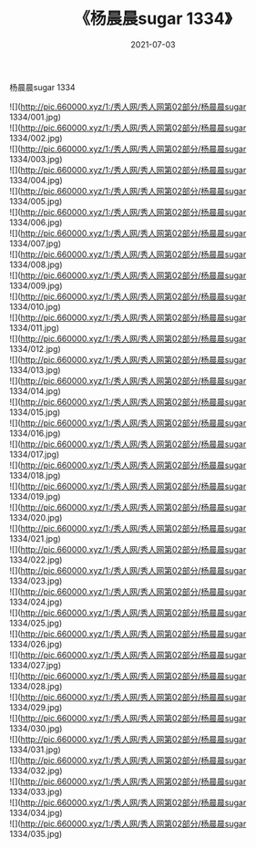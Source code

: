 ﻿---
layout: post
title:  《杨晨晨sugar 1334》
date:   2021-07-03
img: http://pic.660000.xyz/1:/秀人网/秀人网第02部分/杨晨晨sugar 1334/000.jpg
categories: [美女, 清纯, 唯美]
---

杨晨晨sugar 1334

  ![](http://pic.660000.xyz/1:/秀人网/秀人网第02部分/杨晨晨sugar 1334/001.jpg) <br> ![](http://pic.660000.xyz/1:/秀人网/秀人网第02部分/杨晨晨sugar 1334/002.jpg) <br> ![](http://pic.660000.xyz/1:/秀人网/秀人网第02部分/杨晨晨sugar 1334/003.jpg) <br> ![](http://pic.660000.xyz/1:/秀人网/秀人网第02部分/杨晨晨sugar 1334/004.jpg) <br> ![](http://pic.660000.xyz/1:/秀人网/秀人网第02部分/杨晨晨sugar 1334/005.jpg) <br> ![](http://pic.660000.xyz/1:/秀人网/秀人网第02部分/杨晨晨sugar 1334/006.jpg) <br> ![](http://pic.660000.xyz/1:/秀人网/秀人网第02部分/杨晨晨sugar 1334/007.jpg) <br> ![](http://pic.660000.xyz/1:/秀人网/秀人网第02部分/杨晨晨sugar 1334/008.jpg) <br> ![](http://pic.660000.xyz/1:/秀人网/秀人网第02部分/杨晨晨sugar 1334/009.jpg) <br> ![](http://pic.660000.xyz/1:/秀人网/秀人网第02部分/杨晨晨sugar 1334/010.jpg) <br> ![](http://pic.660000.xyz/1:/秀人网/秀人网第02部分/杨晨晨sugar 1334/011.jpg) <br> ![](http://pic.660000.xyz/1:/秀人网/秀人网第02部分/杨晨晨sugar 1334/012.jpg) <br> ![](http://pic.660000.xyz/1:/秀人网/秀人网第02部分/杨晨晨sugar 1334/013.jpg) <br> ![](http://pic.660000.xyz/1:/秀人网/秀人网第02部分/杨晨晨sugar 1334/014.jpg) <br> ![](http://pic.660000.xyz/1:/秀人网/秀人网第02部分/杨晨晨sugar 1334/015.jpg) <br> ![](http://pic.660000.xyz/1:/秀人网/秀人网第02部分/杨晨晨sugar 1334/016.jpg) <br> ![](http://pic.660000.xyz/1:/秀人网/秀人网第02部分/杨晨晨sugar 1334/017.jpg) <br> ![](http://pic.660000.xyz/1:/秀人网/秀人网第02部分/杨晨晨sugar 1334/018.jpg) <br> ![](http://pic.660000.xyz/1:/秀人网/秀人网第02部分/杨晨晨sugar 1334/019.jpg) <br> ![](http://pic.660000.xyz/1:/秀人网/秀人网第02部分/杨晨晨sugar 1334/020.jpg) <br> ![](http://pic.660000.xyz/1:/秀人网/秀人网第02部分/杨晨晨sugar 1334/021.jpg) <br> ![](http://pic.660000.xyz/1:/秀人网/秀人网第02部分/杨晨晨sugar 1334/022.jpg) <br> ![](http://pic.660000.xyz/1:/秀人网/秀人网第02部分/杨晨晨sugar 1334/023.jpg) <br> ![](http://pic.660000.xyz/1:/秀人网/秀人网第02部分/杨晨晨sugar 1334/024.jpg) <br> ![](http://pic.660000.xyz/1:/秀人网/秀人网第02部分/杨晨晨sugar 1334/025.jpg) <br> ![](http://pic.660000.xyz/1:/秀人网/秀人网第02部分/杨晨晨sugar 1334/026.jpg) <br> ![](http://pic.660000.xyz/1:/秀人网/秀人网第02部分/杨晨晨sugar 1334/027.jpg) <br> ![](http://pic.660000.xyz/1:/秀人网/秀人网第02部分/杨晨晨sugar 1334/028.jpg) <br> ![](http://pic.660000.xyz/1:/秀人网/秀人网第02部分/杨晨晨sugar 1334/029.jpg) <br> ![](http://pic.660000.xyz/1:/秀人网/秀人网第02部分/杨晨晨sugar 1334/030.jpg) <br> ![](http://pic.660000.xyz/1:/秀人网/秀人网第02部分/杨晨晨sugar 1334/031.jpg) <br> ![](http://pic.660000.xyz/1:/秀人网/秀人网第02部分/杨晨晨sugar 1334/032.jpg) <br> ![](http://pic.660000.xyz/1:/秀人网/秀人网第02部分/杨晨晨sugar 1334/033.jpg) <br> ![](http://pic.660000.xyz/1:/秀人网/秀人网第02部分/杨晨晨sugar 1334/034.jpg) <br> ![](http://pic.660000.xyz/1:/秀人网/秀人网第02部分/杨晨晨sugar 1334/035.jpg) <br>